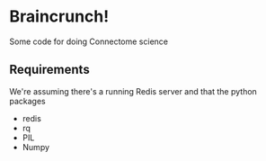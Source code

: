 # Braincrunch!

Some code for doing Connectome science

## Requirements

We're assuming there's a running Redis server and that the python packages

* redis
* rq
* PIL
* Numpy
